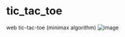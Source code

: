 # tic_tac_toe
web tic-tac-toe (minimax algorithm)
![image](https://user-images.githubusercontent.com/55100820/158794115-b39ae6f8-b3ea-4ce6-82ce-e50bfed61673.png)
